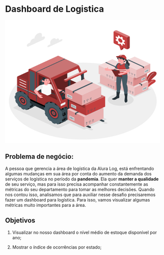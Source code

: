 # Dashboard de Logistica

<p aling='center'>
        <img width="600" height="400" src="https://raw.githubusercontent.com/alletsc/challenge_BI/main/src/images/Logistics-amico.png?token=AQYHTDPWZP5JXXBH4GVBTGTBWKSNO">

## Problema de negócio:

A pessoa que gerencia a área de logística da Alura Log, está enfrentando algumas mudanças em sua área por conta do aumento da demanda dos serviços de logística no período da **pandemia**. Ela quer **manter a qualidade** de seu serviço, mas para isso precisa acompanhar constantemente as métricas do seu departamento para tomar as melhores decisões. Quando nos contou isso, analisamos que para auxiliar nesse desafio precisaremos fazer um dashboard para logística. Para isso, vamos visualizar algumas métricas muito importantes para a área.

## Objetivos

1. Visualizar no nosso dashboard o nível médio de estoque disponível por ano;

2. Mostrar o índice de ocorrências por estado;